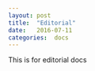```yaml
---
layout: post
title:  "Editorial"
date:   2016-07-11
categories:  docs
---
```


This is for editorial docs
